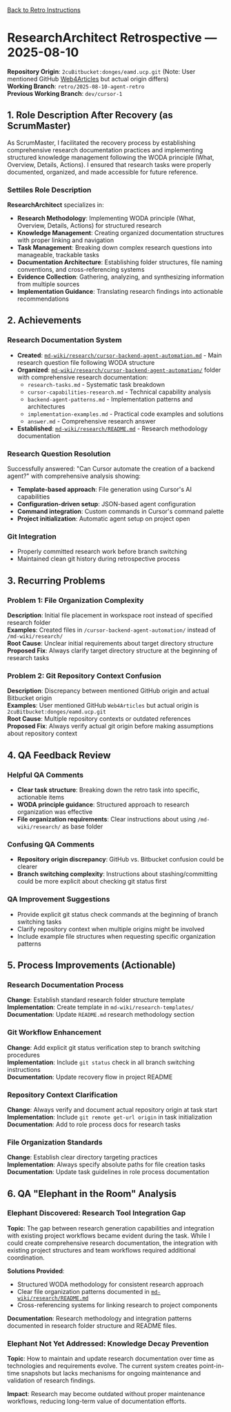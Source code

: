 [Back to Retro Instructions](./retro-instructions.md)

# ResearchArchitect Retrospective — 2025-08-10

**Repository Origin**: `2cuBitbucket:donges/eamd.ucp.git` (Note: User mentioned GitHub [Web4Articles](https://github.com/Cerulean-Circle-GmbH/Web4Articles) but actual origin differs)  
**Working Branch**: `retro/2025-08-10-agent-retro`  
**Previous Working Branch**: `dev/cursor-1`

## 1. Role Description After Recovery (as ScrumMaster)

As ScrumMaster, I facilitated the recovery process by establishing comprehensive research documentation practices and implementing structured knowledge management following the WODA principle (What, Overview, Details, Actions). I ensured that research tasks were properly documented, organized, and made accessible for future reference.

### Settiles Role Description

**ResearchArchitect** specializes in:
- **Research Methodology**: Implementing WODA principle (What, Overview, Details, Actions) for structured research
- **Knowledge Management**: Creating organized documentation structures with proper linking and navigation
- **Task Management**: Breaking down complex research questions into manageable, trackable tasks
- **Documentation Architecture**: Establishing folder structures, file naming conventions, and cross-referencing systems
- **Evidence Collection**: Gathering, analyzing, and synthesizing information from multiple sources
- **Implementation Guidance**: Translating research findings into actionable recommendations

## 2. Achievements

### Research Documentation System
- **Created**: [`md-wiki/research/cursor-backend-agent-automation.md`](../../../research/cursor-backend-agent-automation.md) - Main research question file following WODA structure
- **Organized**: [`md-wiki/research/cursor-backend-agent-automation/`](../../../research/cursor-backend-agent-automation/) folder with comprehensive research documentation:
  - `research-tasks.md` - Systematic task breakdown
  - `cursor-capabilities-research.md` - Technical capability analysis  
  - `backend-agent-patterns.md` - Implementation patterns and architectures
  - `implementation-examples.md` - Practical code examples and solutions
  - `answer.md` - Comprehensive research answer
- **Established**: [`md-wiki/research/README.md`](../../../research/README.md) - Research methodology documentation

### Research Question Resolution
Successfully answered: "Can Cursor automate the creation of a backend agent?" with comprehensive analysis showing:
- **Template-based approach**: File generation using Cursor's AI capabilities
- **Configuration-driven setup**: JSON-based agent configuration
- **Command integration**: Custom commands in Cursor's command palette
- **Project initialization**: Automatic agent setup on project open

### Git Integration
- Properly committed research work before branch switching
- Maintained clean git history during retrospective process

## 3. Recurring Problems

### Problem 1: File Organization Complexity
**Description**: Initial file placement in workspace root instead of specified research folder  
**Examples**: Created files in `/cursor-backend-agent-automation/` instead of `/md-wiki/research/`  
**Root Cause**: Unclear initial requirements about target directory structure  
**Proposed Fix**: Always clarify target directory structure at the beginning of research tasks

### Problem 2: Git Repository Context Confusion  
**Description**: Discrepancy between mentioned GitHub origin and actual Bitbucket origin  
**Examples**: User mentioned GitHub `Web4Articles` but actual origin is `2cuBitbucket:donges/eamd.ucp.git`  
**Root Cause**: Multiple repository contexts or outdated references  
**Proposed Fix**: Always verify actual git origin before making assumptions about repository context

## 4. QA Feedback Review

### Helpful QA Comments
- **Clear task structure**: Breaking down the retro task into specific, actionable items
- **WODA principle guidance**: Structured approach to research organization was effective
- **File organization requirements**: Clear instructions about using `/md-wiki/research/` as base folder

### Confusing QA Comments
- **Repository origin discrepancy**: GitHub vs. Bitbucket confusion could be clearer
- **Branch switching complexity**: Instructions about stashing/committing could be more explicit about checking git status first

### QA Improvement Suggestions
- Provide explicit git status check commands at the beginning of branch switching tasks
- Clarify repository context when multiple origins might be involved
- Include example file structures when requesting specific organization patterns

## 5. Process Improvements (Actionable)

### Research Documentation Process
**Change**: Establish standard research folder structure template  
**Implementation**: Create template in `md-wiki/research-templates/`  
**Documentation**: Update `README.md` research methodology section

### Git Workflow Enhancement
**Change**: Add explicit git status verification step to branch switching procedures  
**Implementation**: Include `git status` check in all branch switching instructions  
**Documentation**: Update recovery flow in project README

### Repository Context Clarification
**Change**: Always verify and document actual repository origin at task start  
**Implementation**: Include `git remote get-url origin` in task initialization  
**Documentation**: Add to role process docs for research tasks

### File Organization Standards
**Change**: Establish clear directory targeting practices  
**Implementation**: Always specify absolute paths for file creation tasks  
**Documentation**: Update task guidelines in role process documentation

## 6. QA "Elephant in the Room" Analysis

### Elephant Discovered: Research Tool Integration Gap
**Topic**: The gap between research generation capabilities and integration with existing project workflows became evident during the task. While I could create comprehensive research documentation, the integration with existing project structures and team workflows required additional coordination.

**Solutions Provided**: 
- Structured WODA methodology for consistent research approach
- Clear file organization patterns documented in [`md-wiki/research/README.md`](../../../research/README.md)
- Cross-referencing systems for linking research to project components

**Documentation**: Research methodology and integration patterns documented in research folder structure and README files.

### Elephant Not Yet Addressed: Knowledge Decay Prevention
**Topic**: How to maintain and update research documentation over time as technologies and requirements evolve. The current system creates point-in-time snapshots but lacks mechanisms for ongoing maintenance and validation of research findings.

**Impact**: Research may become outdated without proper maintenance workflows, reducing long-term value of documentation efforts.
